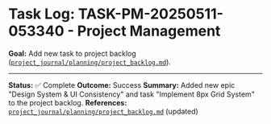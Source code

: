 # Task Log: TASK-PM-20250511-053340 - Project Management

**Goal:** Add new task to project backlog ([`project_journal/planning/project_backlog.md`](project_journal/planning/project_backlog.md:1)).

---

**Status:** ✅ Complete
**Outcome:** Success
**Summary:** Added new epic "Design System &amp; UI Consistency" and task "Implement 8px Grid System" to the project backlog.
**References:** [`project_journal/planning/project_backlog.md`](project_journal/planning/project_backlog.md:1) (updated)
